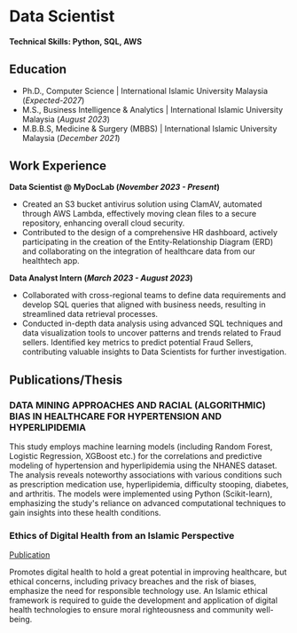 # Data Scientist

#### Technical Skills: Python, SQL, AWS

## Education
- Ph.D., Computer Science | International Islamic University Malaysia (_Expected-2027_)								       		
- M.S., Business Intelligence & Analytics	|  International Islamic University Malaysia (_August 2023_)	 			        		
- M.B.B.S, Medicine & Surgery (MBBS) | International Islamic University Malaysia (_December 2021_)

## Work Experience
**Data Scientist @ MyDocLab (_November 2023 - Present_)**
- Created an S3 bucket antivirus solution using ClamAV, automated through AWS Lambda, effectively moving clean files to a secure repository, enhancing overall cloud security.
- Contributed to the design of a comprehensive HR dashboard, actively participating in the creation of the Entity-Relationship Diagram (ERD) and collaborating on the integration of healthcare data from our healthtech app.

**Data Analyst Intern (_March 2023 - August 2023_)**
- Collaborated with cross-regional teams to define data requirements and develop SQL queries that aligned with business needs, resulting in streamlined data retrieval processes.
- Conducted in-depth data analysis using advanced SQL techniques and data visualization tools to uncover patterns and trends related to Fraud sellers. Identified key metrics to predict potential Fraud Sellers, contributing valuable insights to Data Scientists for further investigation.

## Publications/Thesis
### DATA MINING APPROACHES AND RACIAL (ALGORITHMIC) BIAS IN HEALTHCARE FOR HYPERTENSION AND HYPERLIPIDEMIA

This study employs machine learning models (including Random Forest, Logistic Regression, XGBoost etc.) for the correlations and predictive modeling of hypertension and hyperlipidemia using the NHANES dataset. The analysis reveals noteworthy associations with various conditions such as prescription medication use, hyperlipidemia, difficulty stooping, diabetes, and arthritis. The models were implemented using Python (Scikit-learn), emphasizing the study's reliance on advanced computational techniques to gain insights into these health conditions.

### Ethics of Digital Health from an Islamic Perspective
[Publication](https://journals.ust.edu/index.php/JST/article/view/1993/1742)

Promotes digital health to hold a great potential in improving healthcare, but ethical concerns, including privacy breaches and the risk of biases, emphasize the need for responsible technology use. An Islamic ethical framework is required to guide the development and application of digital health technologies to ensure moral righteousness and community well-being.
